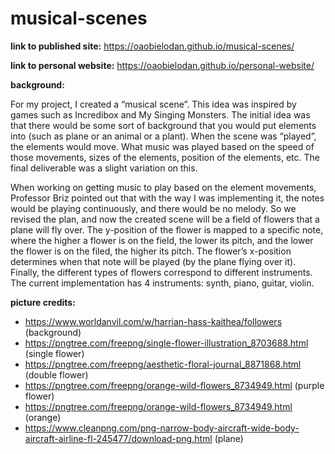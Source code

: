 # musical-scenes

**link to published site:** https://oaobielodan.github.io/musical-scenes/

**link to personal website:** https://oaobielodan.github.io/personal-website/

**background:**

For my project, I created a “musical scene”. This idea was inspired by games such as Incredibox and My Singing Monsters. The initial idea was that there would be some sort of background that you would put elements into (such as plane or an animal or a plant). When the scene was “played”, the elements would move. What music was played based on the speed of those movements, sizes of the elements, position of the elements, etc. The final deliverable was a slight variation on this. 

When working on getting music to play based on the element movements, Professor Briz pointed out that with the way I was implementing it, the notes would be playing continuously, and there would be no melody. So we revised the plan, and now the created scene will be a field of flowers that a plane will fly over. The y-position of the flower is mapped to a specific note, where the higher a flower is on the field, the lower its pitch, and the lower the flower is on the filed, the higher its pitch. The flower’s x-position determines when that note will be played (by the plane flying over it). Finally, the different types of flowers correspond to different instruments. The current implementation has 4 instruments: synth, piano, guitar, violin. 

**picture credits:**
- https://www.worldanvil.com/w/harrian-hass-kaithea/followers (background)
- https://pngtree.com/freepng/single-flower-illustration_8703688.html (single flower)
- https://pngtree.com/freepng/aesthetic-floral-journal_8871868.html (double flower)
- https://pngtree.com/freepng/orange-wild-flowers_8734949.html (purple flower)
- https://pngtree.com/freepng/orange-wild-flowers_8734949.html (orange)
- https://www.cleanpng.com/png-narrow-body-aircraft-wide-body-aircraft-airline-fl-245477/download-png.html (plane)
